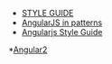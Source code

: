 * [STYLE GUIDE](https://angular.io/styleguide)
* [AngularJS in patterns](https://github.com/mgechev/angularjs-in-patterns)
* [Angularjs Style Guide](https://github.com/mgechev/angularjs-style-guide)


*[Angular2](http://www.angular2.com/)
